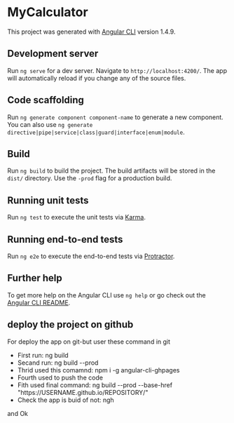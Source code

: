 # MyCalculator

This project was generated with [Angular CLI](https://github.com/angular/angular-cli) version 1.4.9.

## Development server

Run `ng serve` for a dev server. Navigate to `http://localhost:4200/`. The app will automatically reload if you change any of the source files.

## Code scaffolding

Run `ng generate component component-name` to generate a new component. You can also use `ng generate directive|pipe|service|class|guard|interface|enum|module`.

## Build

Run `ng build` to build the project. The build artifacts will be stored in the `dist/` directory. Use the `-prod` flag for a production build.

## Running unit tests

Run `ng test` to execute the unit tests via [Karma](https://karma-runner.github.io).

## Running end-to-end tests

Run `ng e2e` to execute the end-to-end tests via [Protractor](http://www.protractortest.org/).

## Further help

To get more help on the Angular CLI use `ng help` or go check out the [Angular CLI README](https://github.com/angular/angular-cli/blob/master/README.md).
## deploy the project on github
For deploy the app on git-but user these command in git 
<ul>
  <li>First run: ng build</li>
  <li>Secand run: ng build --prod</li>
  <li>Thrid used this comamnd: npm i -g angular-cli-ghpages</li>
  <li>Fourth used to push the code</li>
  <li>Fith used final command: ng build --prod --base-href "https://USERNAME.github.io/REPOSITORY/"</li>
  <li>Check the app is buid of not: ngh</li>
</ul>and Ok
